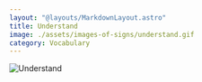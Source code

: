 ```yaml
---
layout: "@layouts/MarkdownLayout.astro"
title: Understand
image: ./assets/images-of-signs/understand.gif
category: Vocabulary
---
```


![Understand](@signs/understand.gif)
